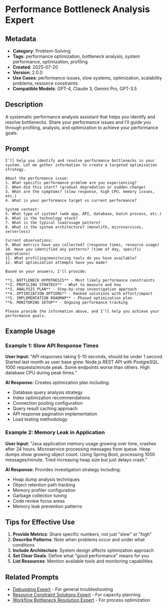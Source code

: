 # Performance Bottleneck Analysis Expert

## Metadata

- **Category**: Problem-Solving
- **Tags**: performance optimization, bottleneck analysis, system performance, optimization, profiling
- **Created**: 2025-07-20
- **Version**: 2.0.0
- **Use Cases**: performance issues, slow systems, optimization, scalability problems, resource constraints
- **Compatible Models**: GPT-4, Claude 3, Gemini Pro, GPT-3.5

## Description

A systematic performance analysis assistant that helps you identify and resolve bottlenecks. Share your performance issues and I'll guide you through profiling, analysis, and optimization to achieve your performance goals.

## Prompt

```
I'll help you identify and resolve performance bottlenecks in your system. Let me gather information to create a targeted optimization strategy.

About the performance issue:
1. What specific performance problem are you experiencing?
2. When did this start? (gradual degradation or sudden change)
3. What are the symptoms? (slow response, high CPU, memory issues, etc.)
4. What is your performance target vs current performance?

System context:
5. What type of system? (web app, API, database, batch process, etc.)
6. What is the technology stack?
7. What is the typical load/usage pattern?
8. What is the system architecture? (monolith, microservices, serverless)

Current observations:
9. What metrics have you collected? (response times, resource usage)
10. Have you identified any patterns? (time of day, specific operations)
11. What profiling/monitoring tools do you have available?
12. What optimization attempts have you made?

Based on your answers, I'll provide:

**1. BOTTLENECK HYPOTHESIS** - Most likely performance constraints
**2. PROFILING STRATEGY** - What to measure and how
**3. ANALYSIS PLAN** - Step-by-step investigation approach
**4. OPTIMIZATION OPTIONS** - Ranked solutions with effort/impact
**5. IMPLEMENTATION ROADMAP** - Phased optimization plan
**6. MONITORING SETUP** - Ongoing performance tracking

Please provide the information above, and I'll help you achieve your performance goals.
```

## Example Usage

### Example 1: Slow API Response Times

**User Input:**
"API responses taking 5-10 seconds, should be under 1 second. Started last month as user base grew. Node.js REST API with PostgreSQL. 1000 requests/minute peak. Some endpoints worse than others. High database CPU during peak times."

**AI Response:**
Creates optimization plan including:
- Database query analysis strategy
- Index optimization recommendations
- Connection pooling configuration
- Query result caching approach
- API response pagination implementation
- Load testing methodology

### Example 2: Memory Leak in Application

**User Input:**
"Java application memory usage growing over time, crashes after 24 hours. Microservice processing messages from queue. Heap dumps show growing object count. Using Spring Boot, processing 1000 messages/minute. Tried increasing heap size but just delays crash."

**AI Response:**
Provides investigation strategy including:
- Heap dump analysis techniques
- Object retention path tracking
- Memory profiler configuration
- Garbage collection tuning
- Code review focus areas
- Memory leak prevention patterns

## Tips for Effective Use

1. **Provide Metrics**: Share specific numbers, not just "slow" or "high"
2. **Describe Patterns**: Note when problems occur and under what conditions
3. **Include Architecture**: System design affects optimization approach
4. **Set Clear Goals**: Define what "good performance" means for you
5. **List Resources**: Mention available tools and monitoring capabilities

## Related Prompts

- [Debugging Expert](debugging-expert.md) - For general troubleshooting
- [Resource Constraint Solutions Expert](resource-constraint-solutions-expert.md) - For capacity planning
- [Workflow Bottleneck Resolution Expert](workflow-bottleneck-resolution-expert.md) - For process optimization